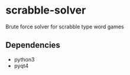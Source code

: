 scrabble-solver
===============

Brute force solver for scrabble type word games

Dependencies
------------

- python3
- pyqt4
